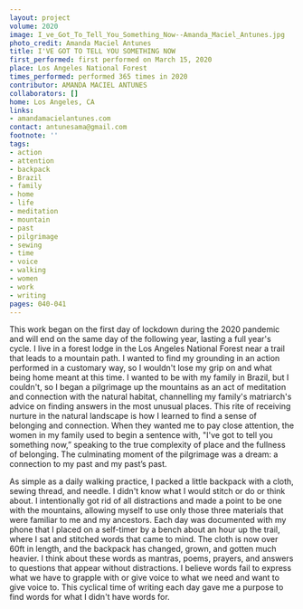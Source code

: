 ```yaml
---
layout: project
volume: 2020
image: I_ve_Got_To_Tell_You_Something_Now--Amanda_Maciel_Antunes.jpg
photo_credit: Amanda Maciel Antunes
title: I'VE GOT TO TELL YOU SOMETHING NOW
first_performed: first performed on March 15, 2020
place: Los Angeles National Forest
times_performed: performed 365 times in 2020
contributor: AMANDA MACIEL ANTUNES
collaborators: []
home: Los Angeles, CA
links:
- amandamacielantunes.com
contact: antunesama@gmail.com
footnote: ''
tags:
- action
- attention
- backpack
- Brazil
- family
- home
- life
- meditation
- mountain
- past
- pilgrimage
- sewing
- time
- voice
- walking
- women
- work
- writing
pages: 040-041
---
```

This work began on the first day of lockdown during the 2020 pandemic and will end on the same day of the following year, lasting a full year's cycle. I live in a forest lodge in the Los Angeles National Forest near a trail that leads to a mountain path. I wanted to find my grounding in an action performed in a customary way, so I wouldn't lose my grip on and what being home meant at this time. I wanted to be with my family in Brazil, but I couldn't, so I began a pilgrimage up the mountains as an act of meditation and connection with the natural habitat, channelling my family's matriarch's advice on finding answers in the most unusual places. This rite of receiving nurture in the natural landscape is how I learned to find a sense of belonging and connection. When they wanted me to pay close attention, the women in my family used to begin a sentence with, "I've got to tell you something now,” speaking to the true complexity of place and the fullness of belonging. The culminating moment of the pilgrimage was a dream: a connection to my past and my past’s past. 

As simple as a daily walking practice, I packed a little backpack with a cloth, sewing thread, and needle. I didn't know what I would stitch or do or think about. I intentionally got rid of all distractions and made a point to be one with the mountains, allowing myself to use only those three materials that were familiar to me and my ancestors. Each day was documented with my phone that I placed on a self-timer by a bench about an hour up the trail, where I sat and stitched words that came to mind. The cloth is now over 60ft in length, and the backpack has changed, grown, and gotten much heavier. I think about these words as mantras, poems, prayers, and answers to questions that appear without distractions. I believe words fail to express what we have to grapple with or give voice to what we need and want to give voice to. This cyclical time of writing each day gave me a purpose to find words for what I didn't have words for.